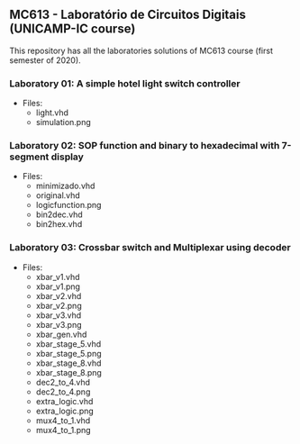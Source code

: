 ## MC613 - Laboratório de Circuitos Digitais (UNICAMP-IC course)

This repository has all the laboratories solutions of MC613 course (first semester of 2020).

### Laboratory 01: A simple hotel light switch controller
  - Files:
    - light.vhd
    - simulation.png

### Laboratory 02: SOP function and binary to hexadecimal with 7-segment display
  - Files:
    - minimizado.vhd
    - original.vhd
    - logicfunction.png
    - bin2dec.vhd
    - bin2hex.vhd

### Laboratory 03: Crossbar switch and Multiplexar using decoder
  - Files:
    - xbar_v1.vhd
    - xbar_v1.png
    - xbar_v2.vhd
    - xbar_v2.png
    - xbar_v3.vhd
    - xbar_v3.png
    - xbar_gen.vhd
    - xbar_stage_5.vhd
    - xbar_stage_5.png
    - xbar_stage_8.vhd
    - xbar_stage_8.png
    - dec2_to_4.vhd
    - dec2_to_4.png
    - extra_logic.vhd
    - extra_logic.png
    - mux4_to_1.vhd
    - mux4_to_1.png
    
